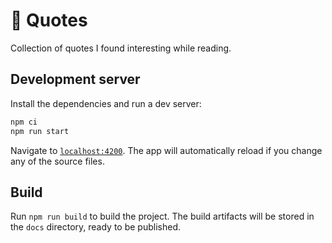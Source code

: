 # 📑 Quotes
Collection of quotes I found interesting while reading.

## Development server
Install the dependencies and run a dev server:

```bash
npm ci
npm run start
```

Navigate to [`localhost:4200`](http://localhost:4200). The app will automatically reload if you change any of the source files.

## Build
Run `npm run build` to build the project. The build artifacts will be stored in the `docs` directory, ready to be published.
